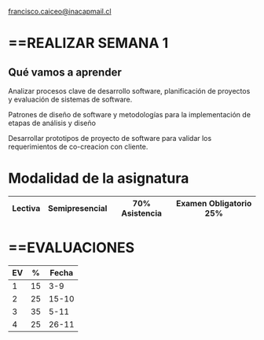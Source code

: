 francisco.caiceo@inacapmail.cl

# ==REALIZAR SEMANA 1


## Qué vamos a aprender

Analizar procesos clave de desarrollo software, planificación de proyectos y evaluación de sistemas de software.

Patrones de diseño de software y metodologías para la implementación de etapas de análisis y diseño

Desarrollar prototipos de proyecto de software para validar los requerimientos de co-creacion con cliente.

# Modalidad de la asignatura

| Lectiva | Semipresencial | 70% Asistencia | Examen Obligatorio 25% |
| ------- | -------------- | -------------- | ---------------------- |

# ==EVALUACIONES

| EV  | %   | Fecha |
| --- | --- | ----- |
| 1   | 15  | 3-9   |
| 2   | 25  | 15-10 |
| 3   | 35  | 5-11  |
| 4   | 25  | 26-11 |
